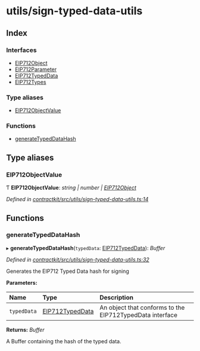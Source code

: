 # utils/sign-typed-data-utils

## Index

### Interfaces

* [EIP712Object]()
* [EIP712Parameter]()
* [EIP712TypedData]()
* [EIP712Types]()

### Type aliases

* [EIP712ObjectValue](_utils_sign_typed_data_utils_.md#eip712objectvalue)

### Functions

* [generateTypedDataHash](_utils_sign_typed_data_utils_.md#generatetypeddatahash)

## Type aliases

### EIP712ObjectValue

Ƭ **EIP712ObjectValue**: _string \| number \|_ [_EIP712Object_]()

_Defined in_ [_contractkit/src/utils/sign-typed-data-utils.ts:14_](https://github.com/celo-org/celo-monorepo/blob/master/packages/contractkit/src/utils/sign-typed-data-utils.ts#L14)

## Functions

### generateTypedDataHash

▸ **generateTypedDataHash**\(`typedData`: [EIP712TypedData]()\): _Buffer_

_Defined in_ [_contractkit/src/utils/sign-typed-data-utils.ts:32_](https://github.com/celo-org/celo-monorepo/blob/master/packages/contractkit/src/utils/sign-typed-data-utils.ts#L32)

Generates the EIP712 Typed Data hash for signing

**Parameters:**

| Name | Type | Description |
| :--- | :--- | :--- |
| `typedData` | [EIP712TypedData]() | An object that conforms to the EIP712TypedData interface |

**Returns:** _Buffer_

A Buffer containing the hash of the typed data.

